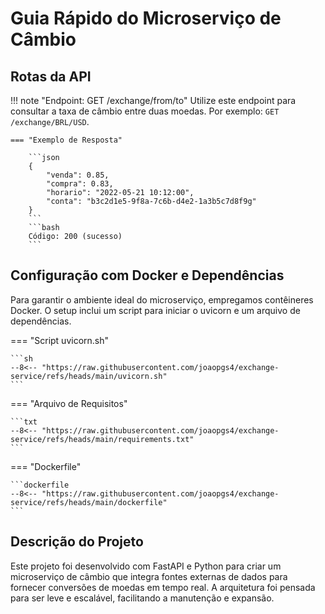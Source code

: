 # Guia Rápido do Microserviço de Câmbio

## Rotas da API
!!! note "Endpoint: GET /exchange/from/to"
    Utilize este endpoint para consultar a taxa de câmbio entre duas moedas. Por exemplo: `GET /exchange/BRL/USD`.

    === "Exemplo de Resposta"

        ```json
        {
            "venda": 0.85,
            "compra": 0.83,
            "horario": "2022-05-21 10:12:00",
            "conta": "b3c2d1e5-9f8a-7c6b-d4e2-1a3b5c7d8f9g"
        }
        ```
        ```bash
        Código: 200 (sucesso)
        ```

## Configuração com Docker e Dependências
Para garantir o ambiente ideal do microserviço, empregamos contêineres Docker. O setup inclui um script para iniciar o uvicorn e um arquivo de dependências.

=== "Script uvicorn.sh"

    ```sh
    --8<-- "https://raw.githubusercontent.com/joaopgs4/exchange-service/refs/heads/main/uvicorn.sh"
    ```

=== "Arquivo de Requisitos"

    ```txt
    --8<-- "https://raw.githubusercontent.com/joaopgs4/exchange-service/refs/heads/main/requirements.txt"
    ```

=== "Dockerfile"
    
    ```dockerfile
    --8<-- "https://raw.githubusercontent.com/joaopgs4/exchange-service/refs/heads/main/dockerfile"
    ```

## Descrição do Projeto
Este projeto foi desenvolvido com FastAPI e Python para criar um microserviço de câmbio que integra fontes externas de dados para fornecer conversões de moedas em tempo real. A arquitetura foi pensada para ser leve e escalável, facilitando a manutenção e expansão.

